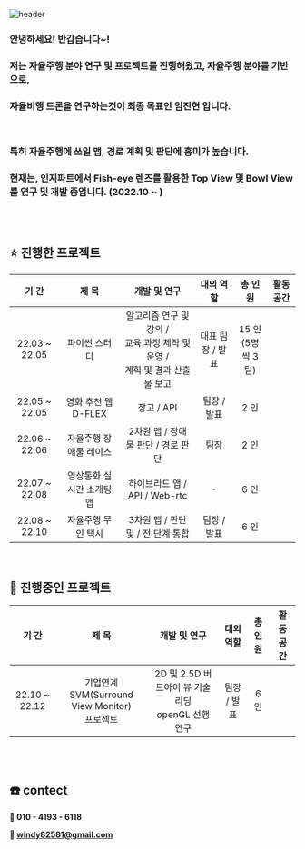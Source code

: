 ![header](https://capsule-render.vercel.app/api?type=rect&color=auto&height=130&section=header&text=welcome%20to%20진현's%20연구실&fontSize=50)



### 안녕하세요! 반갑습니다~! 

### 저는 자율주행 분야 연구 및 프로젝트를 진행해왔고, 자율주행 분야를 기반으로,

### **자율비행 드론을 연구하는것이 최종 목표**인 **임진현** 입니다. 

<br>

### 특히 **자율주행에 쓰일 맵, 경로 계획 및 판단**에 흥미가 높습니다. 

### 현재는, **인지파트에서 Fish-eye 렌즈를 활용한 Top View 및 Bowl View를 연구 및 개발 중**입니다. (2022.10 ~ )

<br>

<br>

## :star: 진행한 프로젝트

|     기 간     |           제 목           |                         개발 및 연구                         |    대외 역할     |        총 인원         | 활동 공간 |
| :-----------: | :-----------------------: | :----------------------------------------------------------: | :--------------: | :--------------------: | :-------: |
| 22.03 ~ 22.05 |       파이썬 스터디       | 알고리즘 연구 및 강의 / <br />교육 과정 제작 및 운영 / <br />계획 및 결과 산출물 보고 | 대표 팀장 / 발표 | 15 인<br />(5명씩 3팀) |           |
| 22.05 ~ 22.05 |    영화 추천 웹 D-FLEX    |                          장고 / API                          |   팀장 / 발표    |          2 인          |           |
| 22.06 ~ 22.06 |  자율주행 장애물 레이스   |              2차원 맵 / 장애물 판단 / 경로 판단              |       팀장       |          2 인          |           |
| 22.07 ~ 22.08 | 영상통화 실시간 소개팅 앱 |                하이브리드 앱 / API / Web-rtc                 |        -         |          6 인          |           |
| 22.08 ~ 22.10 |    자율주행 무인 택시     |                3차원 맵 / 판단 및  / 전 단계 통합                |   팀장 / 발표    |          6 인          |           |

<br>

## :rocket: 진행중인 프로젝트

|     기 간     |                       제 목                        |                      개발 및 연구                       |  대외 역할  | 총 인원 | 활동 공간 |
| :-----------: | :------------------------------------------------: | :-----------------------------------------------------: | :---------: | :-----: | :-------: |
| 22.10 ~ 22.12 | 기업연계<br />SVM(Surround View Monitor)<br />프로젝트 | 2D 및 2.5D 버드아이 뷰 기술 리딩<br /> openGL 선행 연구 | 팀장 / 발표 |  6 인   |           |

<br>

<br>


## :phone: contect

**:car: 010 - 4193 - 6118**

**:email: windy82581@gmail.com**
